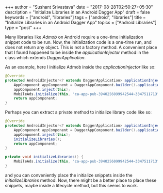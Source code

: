 +++
author = "Sushant Srivastava"
date = "2017-08-28T02:50:27+05:30"
description = "Initialize Libraries in an Android Dagger App"
draft = false
keywords = ["android", "libraries"]
tags = ["android", "libraries"]
title = "Initialize Libraries in an Android Dagger App"
topics = ["Android Libraries"]
type = "post"
+++

Many libraries like *Admob* on Android require a one-time initialization snippet
code to be run. Now, the initialization code is a one-time run, and does not return
any object. This is not a factory method. A convenient place that I found happened
to be inside the *applicationInjector* method in the class which extends *DaggerApplication*.

As an example, here I initialize Admob inside the *applicationInjector* like so:

```Java
@Override
protected AndroidInjector<? extends DaggerApplication> applicationInjector() {
    AppComponent appComponent = DaggerAppComponent.builder().application(this).build();
    appComponent.inject(this);
    MobileAds.initialize(this, "ca-app-pub-3940256099942544~3347511713");
    return appComponent;
}
```

Perhaps you can extract a private method to initialize library code like so:

```Java
@Override
protected AndroidInjector<? extends DaggerApplication> applicationInjector() {
    AppComponent appComponent = DaggerAppComponent.builder().application(this).build();
    appComponent.inject(this);
    initializeLibraries();
    return appComponent;
}

private void initializeLibraries() {
    MobileAds.initialize(this, "ca-app-pub-3940256099942544~3347511713");
}
```

and you can conveniently place the initialize snippets inside the *initializeLibraries*
method. Now, there might be a better place to place these snippets, maybe inside
a lifecycle method, but this seems to work.
